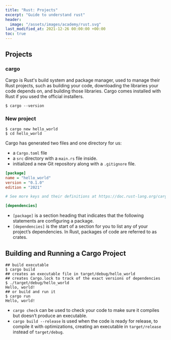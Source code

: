 ```yaml
---
title: "Rust: Projects"
excerpt: "Guide to understand rust"
header:
  image: "/assets/images/academy/rust.svg"
last_modified_at: 2021-12-26 00:00:00 +00:00
toc: true
---
```


## Projects

### cargo


Cargo is Rust's build system and package manager, used to manage their Rust projects, such as building your code, downloading the libraries your code depends on, and building those libraries.
Cargo comes installed with Rust if you used the official installers.

```console
$ cargo --version
```

### New project

```console
$ cargo new hello_world
$ cd hello_world
```

Cargo has generated two files and one directory for us:
* a `Cargo.toml` file
* a `src` directory with a `main.rs` file inside.
* initialized a new Git repository along with a `.gitignore` file.

```ini
[package]
name = "hello_world"
version = "0.1.0"
edition = "2021"

# See more keys and their definitions at https://doc.rust-lang.org/cargo/reference/manifest.html

[dependencies]
```

* `[package]` is a section heading that indicates that the following statements are configuring a package.
* `[dependencies]` is the start of a section for you to list any of your project’s dependencies. In Rust, packages of code are referred to as crates.

## Building and Running a Cargo Project

```console
## build executable
$ cargo build
## creates an executable file in target/debug/hello_world
## creates Cargo.lock to track of the exact versions of dependencies
$ ./target/debug/hello_world
Hello, world!
## or build and run it
$ cargo run
Hello, world!
```

* `cargo check` can be used to check your code to make sure it compiles but doesn’t produce an executable.
* `cargo build --release` is used when the code is ready for release, to compile it with optimizations, creating an executable in `target/release` instead of `target/debug`.
